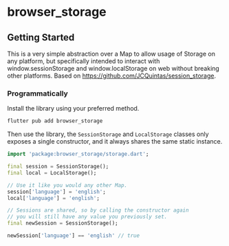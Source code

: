 # browser_storage

## Getting Started

This is a very simple abstraction over a Map to allow usage of Storage on any platform, but specifically intended to interact with window.sessionStorage and window.localStorage on web without breaking other platforms. Based on https://github.com/JCQuintas/session_storage.

### Programmatically

Install the library using your preferred method.

```bash
flutter pub add browser_storage
```

Then use the library, the `SessionStorage` and `LocalStorage` classes only exposes a single constructor, and it always shares the same static instance.

```dart
import 'package:browser_storage/storage.dart';

final session = SessionStorage();
final local = LocalStorage();

// Use it like you would any other Map.
session['language'] = 'english';
local['language'] = 'english';

// Sessions are shared, so by calling the constructor again
// you will still have any value you previously set.
final newSession = SessionStorage();

newSession['language'] == 'english' // true
```
